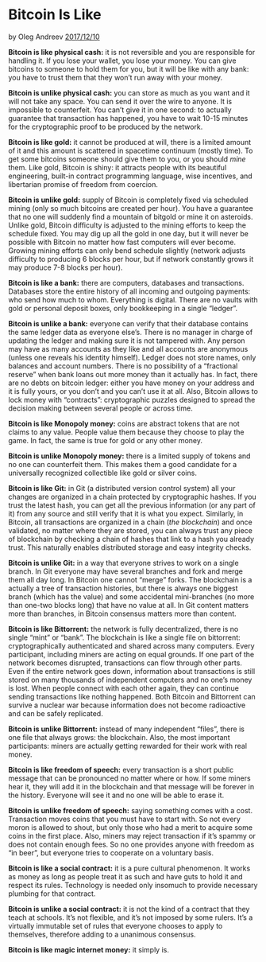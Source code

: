 # Bitcoin Is Like

by Oleg Andreev [2017/12/10](https://oleganza.com/all/bitcoin-is-like/)

**Bitcoin is like physical cash:** it is not reversible and you are responsible for handling it. If you lose your wallet, you lose your money. You can give bitcoins to someone to hold them for you, but it will be like with any bank: you have to trust them that they won’t run away with your money.

**Bitcoin is unlike physical cash:** you can store as much as you want and it will not take any space. You can send it over the wire to anyone. It is impossible to counterfeit. You can’t give it in one second: to actually guarantee that transaction has happened, you have to wait 10-15 minutes for the cryptographic proof to be produced by the network.

**Bitcoin is like gold:** it cannot be produced at will, there is a limited amount of it and this amount is scattered in spacetime continuum (mostly time). To get some bitcoins someone should give them to you, or you should *mine* them. Like gold, Bitcoin is shiny: it attracts people with its beautiful engineering, built-in contract programming language, wise incentives, and libertarian promise of freedom from coercion.

**Bitcoin is unlike gold:** supply of Bitcoin is completely fixed via scheduled mining (only so much bitcoins are created per hour). You have a guarantee that no one will suddenly find a mountain of bitgold or mine it on asteroids. Unlike gold, Bitcoin difficulty is adjusted to the mining efforts to keep the schedule fixed. You may dig up all the gold in one day, but it will never be possible with Bitcoin no matter how fast computers will ever become. Growing mining efforts can only bend schedule slightly (network adjusts difficulty to producing 6 blocks per hour, but if network constantly grows it may produce 7-8 blocks per hour).

**Bitcoin is like a bank:** there are computers, databases and transactions. Databases store the entire history of all incoming and outgoing payments: who send how much to whom. Everything is digital. There are no vaults with gold or personal deposit boxes, only bookkeeping in a single “ledger”.

**Bitcoin is unlike a bank:** everyone can verify that their database contains the same ledger data as everyone else’s. There is no manager in charge of updating the ledger and making sure it is not tampered with. Any person may have as many accounts as they like and all accounts are anonymous (unless one reveals his identity himself). Ledger does not store names, only balances and account numbers. There is no possibility of a “fractional reserve” when bank loans out more money than it actually has. In fact, there are no debts on bitcoin ledger: either you have money on your address and it is fully yours, or you don’t and you can’t use it at all. Also, Bitcoin allows to lock money with “contracts”: cryptographic puzzles designed to spread the decision making between several people or across time.

**Bitcoin is like Monopoly money:** coins are abstract tokens that are not claims to any value. People value them because they choose to play the game. In fact, the same is true for gold or any other money.

**Bitcoin is unlike Monopoly money:** there is a limited supply of tokens and no one can counterfeit them. This makes them a good candidate for a universally recognized collectible like gold or silver coins.

**Bitcoin is like Git:** in Git (a distributed version control system) all your changes are organized in a chain protected by cryptographic hashes. If you trust the latest hash, you can get all the previous information (or any part of it) from any source and still verify that it is what you expect. Similarly, in Bitcoin, all transactions are organized in a chain (*the blockchain*) and once validated, no matter where they are stored, you can always trust any piece of blockchain by checking a chain of hashes that link to a hash you already trust. This naturally enables distributed storage and easy integrity checks.

**Bitcoin is unlike Git:** in a way that everyone strives to work on a single branch. In Git everyone may have several branches and fork and merge them all day long. In Bitcoin one cannot “merge” forks. The blockchain is a actually a tree of transaction histories, but there is always one biggest branch (which has the value) and some accidental mini-branches (no more than one-two blocks long) that have no value at all. In Git content matters more than branches, in Bitcoin consensus matters more than content.

**Bitcoin is like Bittorrent:** the network is fully decentralized, there is no single “mint” or “bank”. The blockchain is like a single file on bittorrent: cryptographically authenticated and shared across many computers. Every participant, including miners are acting on equal grounds. If one part of the network becomes disrupted, transactions can flow through other parts. Even if the entire network goes down, information about transactions is still stored on many thousands of independent computers and no one’s money is lost. When people connect with each other again, they can continue sending transactions like nothing happened. Both Bitcoin and Bittorrent can survive a nuclear war because information does not become radioactive and can be safely replicated.

**Bitcoin is unlike Bittorrent:** instead of many independent “files”, there is one file that always grows: the blockchain. Also, the most important participants: miners are actually getting rewarded for their work with real money.

**Bitcoin is like freedom of speech:** every transaction is a short public message that can be pronounced no matter where or how. If some miners hear it, they will add it in the blockchain and that message will be forever in the history. Everyone will see it and no one will be able to erase it.

**Bitcoin is unlike freedom of speech:** saying something comes with a cost. Transaction moves coins that you must have to start with. So not every moron is allowed to shout, but only those who had a merit to acquire some coins in the first place. Also, miners may reject transaction if it’s spammy or does not contain enough fees. So no one provides anyone with freedom as “in beer”, but everyone tries to cooperate on a voluntary basis.

**Bitcoin is like a social contract:** it is a pure cultural phenomenon. It works as money as long as people treat it as such and have guts to hold it and respect its rules. Technology is needed only insomuch to provide necessary plumbing for that contract.

**Bitcoin is unlike a social contract:** it is not the kind of a contract that they teach at schools. It’s not flexible, and it’s not imposed by some rulers. It’s a virtually immutable set of rules that everyone chooses to apply to themselves, therefore adding to a unanimous consensus.

**Bitcoin is like magic internet money:** it simply is.
